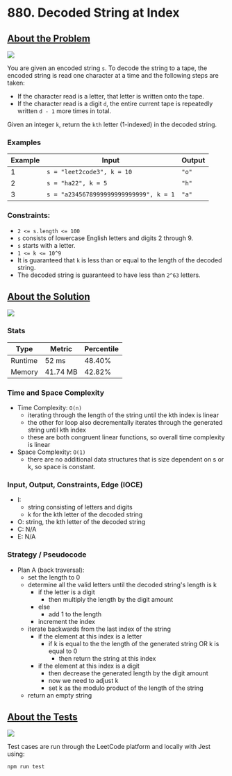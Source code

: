 # 880. Decoded String at Index

## <a href='https://leetcode.com/problems/decoded-string-at-index/?envType=daily-question&envId=2023-09-27'>About the Problem</a>

<img src='https://img.shields.io/badge/LeetCode-FFA116.svg?style=for-the-badge&logo=LeetCode&logoColor=white' />

You are given an encoded string `s`. To decode the string to a tape, the encoded string is read one character at a time and the following steps are taken:

- If the character read is a letter, that letter is written onto the tape.
- If the character read is a digit `d`, the entire current tape is repeatedly written `d - 1` more times in total.

Given an integer `k`, return the `kth` letter (1-indexed) in the decoded string.

### Examples

| Example| Input | Output |
| --- | --- | --- |
| 1 | `s = "leet2code3", k = 10` | `"o"` |
| 2 | `s = "ha22", k = 5` | `"h"` |
| 3 | `s = "a2345678999999999999999", k = 1` | `"a"` |

### Constraints:

- `2 <= s.length <= 100`
- `s` consists of lowercase English letters and digits 2 through 9.
- `s` starts with a letter.
- `1 <= k <= 10^9`
- It is guaranteed that `k` is less than or equal to the length of the decoded string.
- The decoded string is guaranteed to have less than `2^63` letters.

## <a href='./decodeAtIndex.js'>About the Solution</a>

<img src='https://img.shields.io/badge/JavaScript-F7DF1E.svg?style=for-the-badge&logo=JavaScript&logoColor=black' />

### Stats
| Type | Metric | Percentile |
| --- | --- | --- |
| Runtime | 52 ms | 48.40% |
| Memory | 41.74 MB | 42.82% |

### Time and Space Complexity
  - Time Complexity: `O(n)`
    - iterating through the length of the string until the kth index is linear
    - the other for loop also decrementally iterates through the generated string until kth index
    - these are both congruent linear functions, so overall time complexity is linear
  - Space Complexity: `O(1)`
    - there are no additional data structures that is size dependent on s or k, so space is constant.

### Input, Output, Constraints, Edge (IOCE)

  - I:
    - string consisting of letters and digits
    - k for the kth letter of the decoded string
  - O: string, the kth letter of the decoded string
  - C: N/A
  - E: N/A

### Strategy / Pseudocode
- Plan A (back traversal):
  - set the length to 0
  - determine all the valid letters until the decoded string's length is k
    - if the letter is a digit
      - then multiply the length by the digit amount
    - else
      - add 1 to the length
    - increment the index
  - iterate backwards from the last index of the string
    - if the element at this index is a letter
      - if k is equal to the the length of the generated string OR k is equal to 0
        - then return the string at this index
    - if the element at this index is a digit
      - then decrease the generated length by the digit amount
      - now we need to adjust k
      - set k as the modulo product of the length of the string
  - return an empty string

## <a href='./decodeAtIndex.test.js'>About the Tests</a>

<img src='https://img.shields.io/badge/Jest-C21325.svg?style=for-the-badge&logo=Jest&logoColor=white' />

Test cases are run through the LeetCode platform and locally with Jest using:
```
npm run test
```